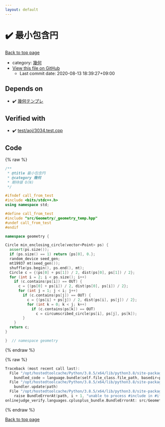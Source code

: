 ```yaml
---
layout: default
---
```


<!-- mathjax config similar to math.stackexchange -->
<script type="text/javascript" async
  src="https://cdnjs.cloudflare.com/ajax/libs/mathjax/2.7.5/MathJax.js?config=TeX-MML-AM_CHTML">
</script>
<script type="text/x-mathjax-config">
  MathJax.Hub.Config({
    TeX: { equationNumbers: { autoNumber: "AMS" }},
    tex2jax: {
      inlineMath: [ ['$','$'] ],
      processEscapes: true
    },
    "HTML-CSS": { matchFontHeight: false },
    displayAlign: "left",
    displayIndent: "2em"
  });
</script>

<script type="text/javascript" src="https://cdnjs.cloudflare.com/ajax/libs/jquery/3.4.1/jquery.min.js"></script>
<script src="https://cdn.jsdelivr.net/npm/jquery-balloon-js@1.1.2/jquery.balloon.min.js" integrity="sha256-ZEYs9VrgAeNuPvs15E39OsyOJaIkXEEt10fzxJ20+2I=" crossorigin="anonymous"></script>
<script type="text/javascript" src="../../../assets/js/copy-button.js"></script>
<link rel="stylesheet" href="../../../assets/css/copy-button.css" />


# :heavy_check_mark: 最小包含円

<a href="../../../index.html">Back to top page</a>

* category: <a href="../../../index.html#8f833136c094b0b1f887309fa147399d">幾何</a>
* <a href="{{ site.github.repository_url }}/blob/master/src/Geometry/min_enclosing_circle.hpp">View this file on GitHub</a>
    - Last commit date: 2020-08-13 18:39:27+09:00




## Depends on

* :heavy_check_mark: <a href="_geometry_temp.hpp.html">幾何テンプレ</a>


## Verified with

* :heavy_check_mark: <a href="../../../verify/test/aoj/3034.test.cpp.html">test/aoj/3034.test.cpp</a>


## Code

<a id="unbundled"></a>
{% raw %}
```cpp
/**
 * @title 最小包含円
 * @category 幾何
 * 期待値 O(N)
 */

#ifndef call_from_test
#include <bits/stdc++.h>
using namespace std;

#define call_from_test
#include "src/Geometry/_geometry_temp.hpp"
#undef call_from_test
#endif

namespace geometry {

Circle min_enclosing_circle(vector<Point> ps) {
  assert(ps.size());
  if (ps.size() == 1) return {ps[0], 0.};
  random_device seed_gen;
  mt19937 mt(seed_gen());
  shuffle(ps.begin(), ps.end(), mt);
  Circle c = {(ps[0] + ps[1]) / 2, dist(ps[0], ps[1]) / 2};
  for (int i = 2; i < ps.size(); i++)
    if (c.contains(ps[i]) == OUT) {
      c = {(ps[0] + ps[i]) / 2, dist(ps[0], ps[i]) / 2};
      for (int j = 1; j < i; j++)
        if (c.contains(ps[j]) == OUT) {
          c = {(ps[i] + ps[j]) / 2, dist(ps[i], ps[j]) / 2};
          for (int k = 0; k < j; k++)
            if (c.contains(ps[k]) == OUT)
              c = circumscribed_circle(ps[i], ps[j], ps[k]);
        }
    }
  return c;
}

}  // namespace geometry

```
{% endraw %}

<a id="bundled"></a>
{% raw %}
```cpp
Traceback (most recent call last):
  File "/opt/hostedtoolcache/Python/3.8.5/x64/lib/python3.8/site-packages/onlinejudge_verify/docs.py", line 349, in write_contents
    bundled_code = language.bundle(self.file_class.file_path, basedir=pathlib.Path.cwd())
  File "/opt/hostedtoolcache/Python/3.8.5/x64/lib/python3.8/site-packages/onlinejudge_verify/languages/cplusplus.py", line 185, in bundle
    bundler.update(path)
  File "/opt/hostedtoolcache/Python/3.8.5/x64/lib/python3.8/site-packages/onlinejudge_verify/languages/cplusplus_bundle.py", line 306, in update
    raise BundleErrorAt(path, i + 1, "unable to process #include in #if / #ifdef / #ifndef other than include guards")
onlinejudge_verify.languages.cplusplus_bundle.BundleErrorAt: src/Geometry/min_enclosing_circle.hpp: line 12: unable to process #include in #if / #ifdef / #ifndef other than include guards

```
{% endraw %}

<a href="../../../index.html">Back to top page</a>

